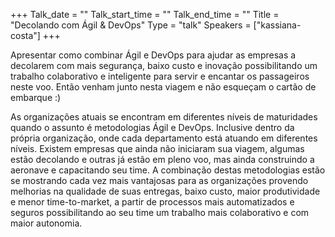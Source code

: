 +++
Talk_date = ""
Talk_start_time = ""
Talk_end_time = ""
Title = "Decolando com Ágil & DevOps"
Type = "talk"
Speakers = ["kassiana-costa"]
+++

Apresentar como combinar Ágil e DevOps para ajudar as empresas a decolarem com mais segurança, baixo custo e inovação possibilitando um trabalho colaborativo e inteligente para servir e encantar os passageiros neste voo. Então venham junto nesta viagem e não esqueçam o cartão de embarque :)

As organizações atuais se encontram em diferentes níveis de maturidades quando o assunto é metodologias Ágil e DevOps. Inclusive dentro da própria organização, onde cada departamento está atuando em diferentes níveis. Existem empresas que ainda não iniciaram sua viagem, algumas estão decolando e outras já estão em pleno voo, mas ainda construindo a aeronave e capacitando seu time. A combinação destas metodologias estão se mostrando cada vez mais vantajosas para as organizações provendo melhorias na qualidade de suas entregas, baixo custo, maior produtividade e menor time-to-market, a partir de processos mais automatizados e seguros possibilitando ao seu time um trabalho mais colaborativo e com maior autonomia.